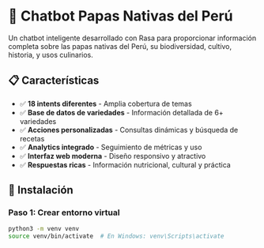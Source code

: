# 🥔 Chatbot Papas Nativas del Perú

Un chatbot inteligente desarrollado con Rasa para proporcionar información completa sobre las papas nativas del Perú, su biodiversidad, cultivo, historia, y usos culinarios.

## 📋 Características

- ✅ **18 intents diferentes** - Amplia cobertura de temas
- ✅ **Base de datos de variedades** - Información detallada de 6+ variedades
- ✅ **Acciones personalizadas** - Consultas dinámicas y búsqueda de recetas
- ✅ **Analytics integrado** - Seguimiento de métricas y uso
- ✅ **Interfaz web moderna** - Diseño responsivo y atractivo
- ✅ **Respuestas ricas** - Información nutricional, cultural y práctica

## 🚀 Instalación

### Paso 1: Crear entorno virtual
```bash
python3 -m venv venv
source venv/bin/activate  # En Windows: venv\Scripts\activate